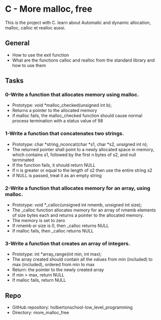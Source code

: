 # C - More malloc, free

This is the project with C.
learn about Automatic and dynamic allocation, malloc, calloc et realloc aussi.

## General 

* How to use the exit function
* What are the functions calloc and realloc from the standard library and how to use them


## Tasks

### 0-Write a function that allocates memory using malloc.
- Prototype: void *malloc_checked(unsigned int b);
- Returns a pointer to the allocated memory
- if malloc fails, the malloc_checked function should cause normal process termination with a status value of 98


### 1-Write a function that concatenates two strings.
- Prototype: char *string_nconcat(char *s1, char *s2, unsigned int n);
- The returned pointer shall point to a newly allocated space in memory, which contains s1, followed by the first n bytes of s2, and null terminated
- If the function fails, it should return NULL
- If n is greater or equal to the length of s2 then use the entire string s2
- if NULL is passed, treat it as an empty string


### 2-Write a function that allocates memory for an array, using malloc.
- Prototype: void *_calloc(unsigned int nmemb, unsigned int size);
- The _calloc function allocates memory for an array of nmemb elements of size bytes each and returns a pointer to the allocated memory.
- The memory is set to zero
- If nmemb or size is 0, then _calloc returns NULL
- If malloc fails, then _calloc returns NULL


### 3-Write a function that creates an array of integers.

- Prototype: int *array_range(int min, int max);
- The array created should contain all the values from min (included) to max (included), ordered from min to max
- Return: the pointer to the newly created array
- If min > max, return NULL
- If malloc fails, return NULL


## Repo
* GitHub repository: holbertonschool-low_level_programming
* Directory: more_malloc_free

